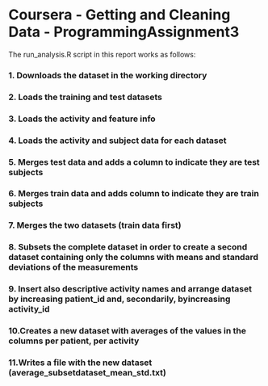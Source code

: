 # Coursera - Getting and Cleaning Data - ProgrammingAssignment3

The run_analysis.R script in this report works as follows:

### 1. Downloads the dataset in the working directory
### 2. Loads the training and test datasets
### 3. Loads the activity and feature info
### 4. Loads the activity and subject data for each dataset
### 5. Merges test data and adds a column to indicate they are test subjects
### 6. Merges train data and adds column to indicate they are train subjects
### 7. Merges the two datasets (train data first)
### 8. Subsets the complete dataset in order to create a second dataset containing only the columns with means and standard deviations of the measurements
### 9. Insert also descriptive activity names and arrange dataset by increasing patient_id and, secondarily, byincreasing activity_id
### 10.Creates a new dataset with averages of the values in the columns per patient, per activity
### 11.Writes a file with the new dataset (average_subsetdataset_mean_std.txt)

